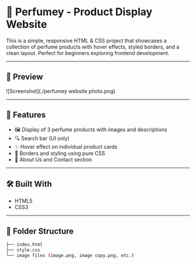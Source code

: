 # 💐 Perfumey - Product Display Website

This is a simple, responsive HTML & CSS project that showcases a collection of perfume products with hover effects, styled borders, and a clean layout. Perfect for beginners exploring frontend development.

---

## 📸 Preview

![Screenshot](./perfumey website photo.png)

---

## 🌟 Features

- 🖼️ Display of 3 perfume products with images and descriptions
- 🔍 Search bar (UI only)
- ✨ Hover effect on individual product cards
- 🧱 Borders and styling using pure CSS
- 📄 About Us and Contact section

---

## 🛠️ Built With

- HTML5
- CSS3

---

## 📁 Folder Structure

```bash
├── index.html
├── style.css
└── image files (image.png, image copy.png, etc.)

